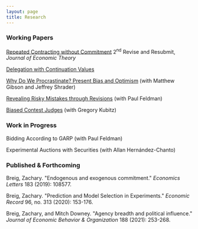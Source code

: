 ```yaml
---
layout: page
title: Research
---
```





### Working Papers

[Repeated Contracting without Commitment](https://zacharybreig.com/papers/RCwC.pdf)  2<sup>nd</sup> Revise and Resubmit, _Journal of Economic Theory_

[Delegation with Continuation Values](https://zacharybreig.com/papers/DCV.pdf)

[Why Do We Procrastinate? Present Bias and Optimism](https://zacharybreig.com/papers/present_bias_and_optimism.pdf) (with Matthew Gibson and Jeffrey Shrader)

[Revealing Risky Mistakes through Revisions](https://zacharybreig.com/papers/RMR.pdf) (with Paul Feldman)

[Biased Contest Judges](https://zacharybreig.com/papers/BCJ.pdf) (with Gregory Kubitz)

### Work in Progress

Bidding According to GARP (with Paul Feldman)

Experimental Auctions with Securities (with Allan Hernández-Chanto)

### Published & Forthcoming

Breig, Zachary. "Endogenous and exogenous commitment." _Economics Letters_ 183 (2019): 108577.

Breig, Zachary. "Prediction and Model Selection in Experiments." _Economic Record_ 96, no. 313 (2020): 153-176.

Breig, Zachary, and Mitch Downey. "Agency breadth and political influence." _Journal of Economic Behavior & Organization_ 188 (2021): 253-268.
